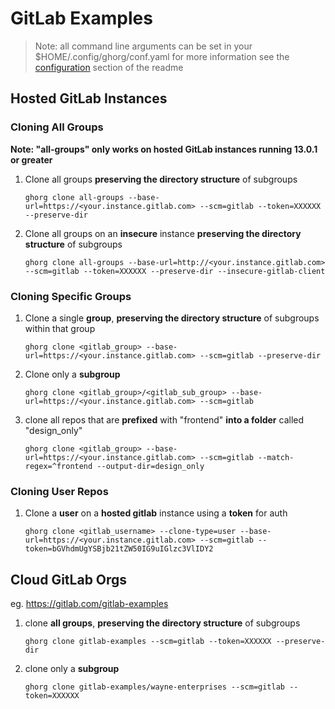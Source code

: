 # GitLab Examples

> Note: all command line arguments can be set in your $HOME/.config/ghorg/conf.yaml for more information see the [configuration](https://github.com/gabrie30/ghorg#configuration) section of the readme

## Hosted GitLab Instances


### Cloning All Groups

**Note: "all-groups" only works on hosted GitLab instances running 13.0.1 or greater**

1. Clone all groups **preserving the directory structure** of subgroups

    ```
    ghorg clone all-groups --base-url=https://<your.instance.gitlab.com> --scm=gitlab --token=XXXXXX --preserve-dir
    ```

1. Clone all groups on an **insecure** instance **preserving the directory structure** of subgroups

    ```
    ghorg clone all-groups --base-url=http://<your.instance.gitlab.com> --scm=gitlab --token=XXXXXX --preserve-dir --insecure-gitlab-client
### Cloning Specific Groups

1. Clone a single **group**, **preserving the directory structure** of subgroups within that group

    ```
    ghorg clone <gitlab_group> --base-url=https://<your.instance.gitlab.com> --scm=gitlab --preserve-dir
    ```

1. Clone only a **subgroup**

    ```
    ghorg clone <gitlab_group>/<gitlab_sub_group> --base-url=https://<your.instance.gitlab.com> --scm=gitlab
    ```

1. clone all repos that are **prefixed** with "frontend" **into a folder** called "design_only"

    ```
    ghorg clone <gitlab_group> --base-url=https://<your.instance.gitlab.com> --scm=gitlab --match-regex=^frontend --output-dir=design_only
    ```
### Cloning User Repos

1. Clone a **user** on a **hosted gitlab** instance using a **token** for auth

    ```
    ghorg clone <gitlab_username> --clone-type=user --base-url=https://<your.instance.gitlab.com> --scm=gitlab --token=bGVhdmUgYSBjb21tZW50IG9uIGlzc3VlIDY2
    ```

## Cloud GitLab Orgs

eg. https://gitlab.com/gitlab-examples

1. clone **all groups**, **preserving the directory structure** of subgroups

    ```
    ghorg clone gitlab-examples --scm=gitlab --token=XXXXXX --preserve-dir
    ```

1. clone only a **subgroup**

    ```
    ghorg clone gitlab-examples/wayne-enterprises --scm=gitlab --token=XXXXXX
    ```
